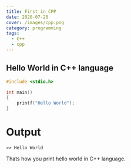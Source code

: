 ```yaml
---
title: First in CPP
date: 2020-07-20
cover: /images/cpp.png
category: programming
tags:
  - C++
  - cpp
---
```


## Hello World in C++ language

```cpp
#include <stdio.h>

int main()
{
    printf("Hello World");
}
```
# Output
```
>> Hello World
```

Thats how you print hello world in C++ language.
